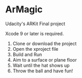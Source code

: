 # ArMagic
Udacity's ARKit Final project

Xcode 9 or later is required.

1) Clone or download the project
2) Open the xproject file
3) Build and Run
4) Aim to a surface or plane floor
5) Wait until the hat shows up
6) Throw the ball and have fun!

